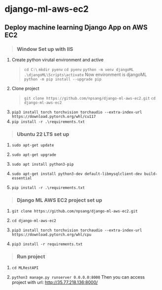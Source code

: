 # django-ml-aws-ec2

## Deploy machine learning Django App on AWS EC2

> ### Window Set up with IIS

1. Create python virutal environment and active
   > `cd C:\`
   > `mkdir pyenv`
   > `cd pyenv`
   > `python -m venv djangoML`
   > `.\djangoML\Scripts\activate`
   Now environment is djangoML
   > `python -m pip install --upgrade pip`
2. Clone project
   > `git clone https://github.com/npsang/django-ml-aws-ec2.git`
   > `cd django-ml-aws-ec2`
3. `pip3 install torch torchvision torchaudio --extra-index-url https://download.pytorch.org/whl/cu117`
4. `pip install -r .\requirements.txt`

> ### Ubuntu 22 LTS set up

1. `sudo apt-get update`

2. `sudo apt-get upgrade`

3. `sudo apt install python3-pip`

4. `sudo apt-get install python3-dev default-libmysqlclient-dev build-essential`

5. `pip install -r .\requirements.txt`

> ### Django ML AWS EC2 project set up

1. `git clone https://github.com/npsang/django-ml-aws-ec2.git`

2. `cd django-ml-aws-ec2`

3. `pip3 install torch torchvision torchaudio --extra-index-url https://download.pytorch.org/whl/cpu`

4. `pip3 install -r requirements.txt`

> ### Run project

1. `cd MLRestAPI`

2. `python3 manage.py runserver 0.0.0.0:8000`
    Then you can access project with url: <http://35.77.218.136:8000/>
